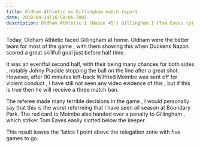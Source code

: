 ```yaml
---
title: Oldham Athletic vs Gillingham match report
date: 2018-04-14T16:58:06.709Z
description: Oldham Athletic 1 (Nazon 45') Gillingham 1 (Tom Eaves (p) 90+2')
---
```

Today, Oldham Athletic faced Gillingham at home. Oldham were the better team for most of the game , with them showing this when Duckens Nazon scored a great skillfull goal just before half time. 

It was an eventful second half, with their being many chances for both sides , notably Johny Placide stopping the ball on the line after a great shot. However, after 90 minutes left-back Wilfried Moimbe was sent off for violent conduct , I have still not seen any video evidence of this , but if this is true then he will receive a three match ban.

The referee made many terrible decisions in the game , I would personally say that this is the worst referreing that I have seen all season at Boundary Park. The red card to Moimbe also handed over a penalty to Gillingham , which striker Tom Eaves easily slotted below the keeper.

This result leaves the 'latics 1 point above the relegation zone with five games to go.
